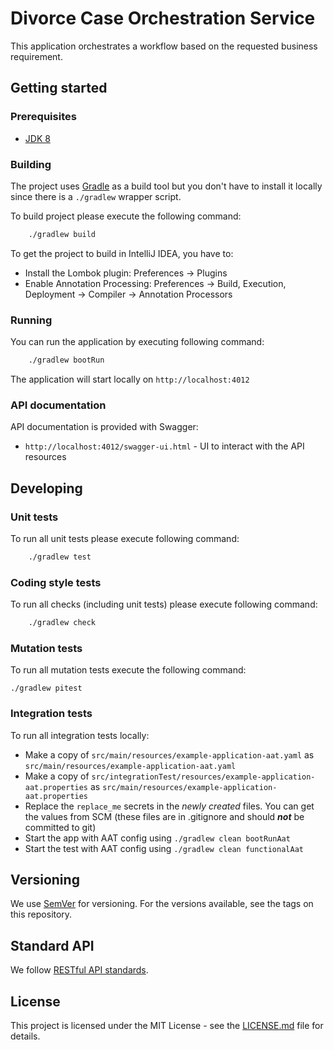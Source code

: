 # Divorce Case Orchestration Service

This application orchestrates a workflow based on the requested business requirement.

## Getting started

### Prerequisites

- [JDK 8](https://www.oracle.com/java)

### Building

The project uses [Gradle](https://gradle.org) as a build tool but you don't have to install it locally since there is a
`./gradlew` wrapper script.

To build project please execute the following command:

```bash
    ./gradlew build
```

To get the project to build in IntelliJ IDEA, you have to:

 - Install the Lombok plugin: Preferences -> Plugins
 - Enable Annotation Processing: Preferences -> Build, Execution, Deployment -> Compiler -> Annotation Processors

### Running

You can run the application by executing following command:

```bash
    ./gradlew bootRun
```

The application will start locally on `http://localhost:4012`

### API documentation

API documentation is provided with Swagger:
 - `http://localhost:4012/swagger-ui.html` - UI to interact with the API resources

## Developing

### Unit tests

To run all unit tests please execute following command:

```bash
    ./gradlew test
```

### Coding style tests

To run all checks (including unit tests) please execute following command:

```bash
    ./gradlew check
```

### Mutation tests

To run all mutation tests execute the following command:

```
./gradlew pitest

```

### Integration tests

To run all integration tests locally:

* Make a copy of `src/main/resources/example-application-aat.yaml` as `src/main/resources/example-application-aat.yaml`
* Make a copy of `src/integrationTest/resources/example-application-aat.properties` as `src/main/resources/example-application-aat.properties`
* Replace the `replace_me` secrets in the _newly created_ files. You can get the values from SCM (these files are in .gitignore and should ***not*** be committed to git)
* Start the app with AAT config using `./gradlew clean bootRunAat`
* Start the test with AAT config using `./gradlew clean functionalAat`

## Versioning

We use [SemVer](http://semver.org/) for versioning.
For the versions available, see the tags on this repository.

## Standard API

We follow [RESTful API standards](https://hmcts.github.io/restful-api-standards/).

## License

This project is licensed under the MIT License - see the [LICENSE.md](LICENSE.md) file for details.
